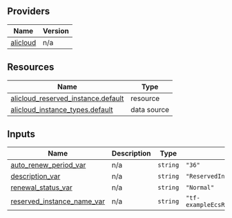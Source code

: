 <!-- BEGIN_TF_DOCS -->
## Providers

| Name | Version |
|------|---------|
| <a name="provider_alicloud"></a> [alicloud](#provider\_alicloud) | n/a |

## Resources

| Name | Type |
|------|------|
| [alicloud_reserved_instance.default](https://registry.terraform.io/providers/hashicorp/alicloud/latest/docs/resources/reserved_instance) | resource |
| [alicloud_instance_types.default](https://registry.terraform.io/providers/hashicorp/alicloud/latest/docs/data-sources/instance_types) | data source |

## Inputs

| Name | Description | Type | Default | Required |
|------|-------------|------|---------|:--------:|
| <a name="input_auto_renew_period_var"></a> [auto\_renew\_period\_var](#input\_auto\_renew\_period\_var) | n/a | `string` | `"36"` | no |
| <a name="input_description_var"></a> [description\_var](#input\_description\_var) | n/a | `string` | `"ReservedInstance"` | no |
| <a name="input_renewal_status_var"></a> [renewal\_status\_var](#input\_renewal\_status\_var) | n/a | `string` | `"Normal"` | no |
| <a name="input_reserved_instance_name_var"></a> [reserved\_instance\_name\_var](#input\_reserved\_instance\_name\_var) | n/a | `string` | `"tf-exampleEcsReservedInstanceConfigBasic7652change"` | no |
<!-- END_TF_DOCS -->    